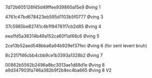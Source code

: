 7d72b605126f45d49ffee939860a15e9 Øving 1

4761c47bd678423eb595d1103b5f0777 Øving 3

37c5985be82741c4b1f94781f7cb2d85 Øving 4

eea1fd5a38314b49a152ca60f1af48c6 Øving 5

2ce13b52aed548bba6a94b929ef37fec Øving 6 (for sent levert bruh)

8c2317f46cbb4cbb9ce1b3393a1328b2 Øving 7

00862b5562b2496a8bc3013ae1d88d1e Øving 8
a9d347903fa746a382b9f2b8ec4ba665 Øving 8 V2



